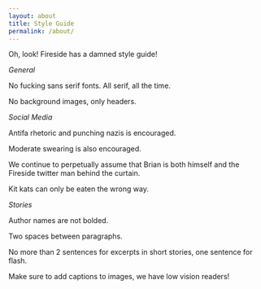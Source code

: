 ```yaml
---
layout: about
title: Style Guide
permalink: /about/
---
```


Oh, look! Fireside has a damned style guide!

*General*

No fucking sans serif fonts. All serif, all the time.

No background images, only headers.

*Social Media*

Antifa rhetoric and punching nazis is encouraged.

Moderate swearing is also encouraged.

We continue to perpetually assume that Brian is both himself and the Fireside twitter man behind the curtain.

Kit kats can only be eaten the wrong way.

*Stories*

Author names are not bolded.

Two spaces between paragraphs.

No more than 2 sentences for excerpts in short stories, one sentence for flash.

Make sure to add captions to images, we have low vision readers!
